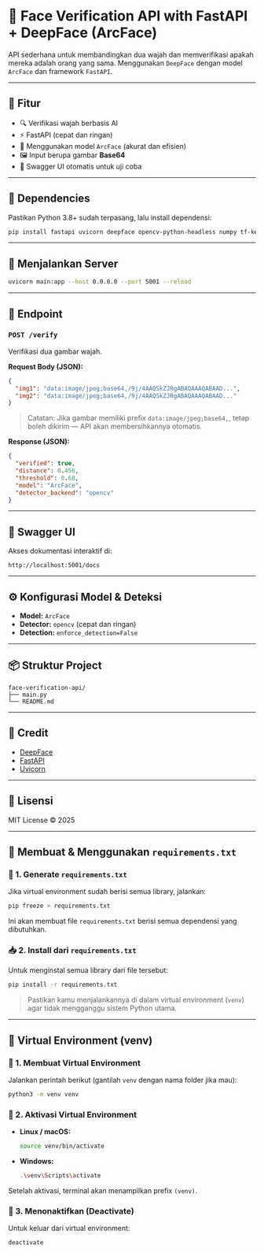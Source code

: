 
# 🧠 Face Verification API with FastAPI + DeepFace (ArcFace)

API sederhana untuk membandingkan dua wajah dan memverifikasi apakah mereka adalah orang yang sama. Menggunakan `DeepFace` dengan model `ArcFace` dan framework `FastAPI`.

---

## 🚀 Fitur

- 🔍 Verifikasi wajah berbasis AI
- ⚡ FastAPI (cepat dan ringan)
- 🎯 Menggunakan model `ArcFace` (akurat dan efisien)
- 🖼️ Input berupa gambar **Base64**
- 🧪 Swagger UI otomatis untuk uji coba

---

## 🧰 Dependencies

Pastikan Python 3.8+ sudah terpasang, lalu install dependensi:

```bash
pip install fastapi uvicorn deepface opencv-python-headless numpy tf-keras
```

---

## 🏁 Menjalankan Server

```bash
uvicorn main:app --host 0.0.0.0 --port 5001 --reload
```

---

## 🔬 Endpoint

### `POST /verify`

Verifikasi dua gambar wajah.

**Request Body (JSON):**
```json
{
  "img1": "data:image/jpeg;base64,/9j/4AAQSkZJRgABAQAAAQABAAD...",
  "img2": "data:image/jpeg;base64,/9j/4AAQSkZJRgABAQAAAQABAAD..."
}
```

> Catatan: Jika gambar memiliki prefix `data:image/jpeg;base64,`, tetap boleh dikirim — API akan membersihkannya otomatis.

**Response (JSON):**
```json
{
  "verified": true,
  "distance": 0.456,
  "threshold": 0.68,
  "model": "ArcFace",
  "detector_backend": "opencv"
}
```

---

## 🧪 Swagger UI

Akses dokumentasi interaktif di:
```
http://localhost:5001/docs
```

---

## ⚙️ Konfigurasi Model & Deteksi

- **Model:** `ArcFace`
- **Detector:** `opencv` (cepat dan ringan)
- **Detection:** `enforce_detection=False`

---

## 📦 Struktur Project

```
face-verification-api/
├── main.py
└── README.md
```

---

## 🧠 Credit

- [DeepFace](https://github.com/serengil/deepface)
- [FastAPI](https://fastapi.tiangolo.com/)
- [Uvicorn](https://www.uvicorn.org/)

---

## 📌 Lisensi

MIT License © 2025


---

## 📄 Membuat & Menggunakan `requirements.txt`

### 🎯 1. Generate `requirements.txt`
Jika virtual environment sudah berisi semua library, jalankan:

```bash
pip freeze > requirements.txt
```

Ini akan membuat file `requirements.txt` berisi semua dependensi yang dibutuhkan.

### 📥 2. Install dari `requirements.txt`

Untuk menginstal semua library dari file tersebut:

```bash
pip install -r requirements.txt
```

> Pastikan kamu menjalankannya di dalam virtual environment (`venv`) agar tidak mengganggu sistem Python utama.



---

## 🧪 Virtual Environment (venv)

### 🔧 1. Membuat Virtual Environment

Jalankan perintah berikut (gantilah `venv` dengan nama folder jika mau):

```bash
python3 -m venv venv
```

### 🚀 2. Aktivasi Virtual Environment

- **Linux / macOS:**
  ```bash
  source venv/bin/activate
  ```

- **Windows:**
  ```bash
  .\venv\Scripts\activate
  ```

Setelah aktivasi, terminal akan menampilkan prefix `(venv)`.

### 🛑 3. Menonaktifkan (Deactivate)

Untuk keluar dari virtual environment:

```bash
deactivate
```

